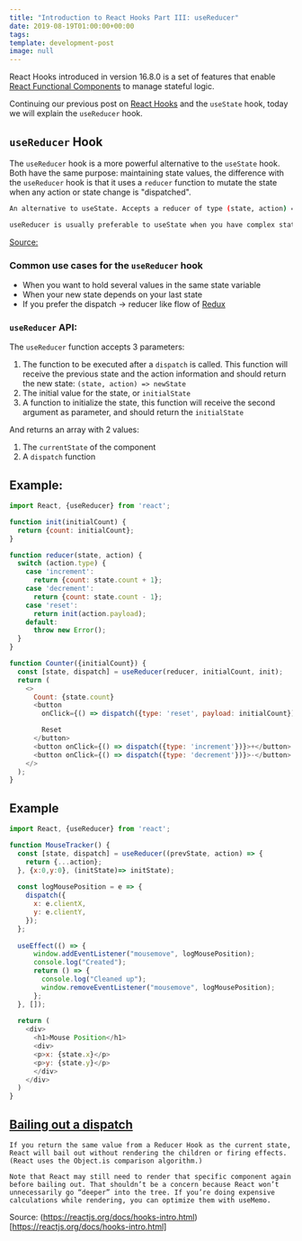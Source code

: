 ```yaml
---
title: "Introduction to React Hooks Part III: useReducer"
date: 2019-08-19T01:00:00+00:00
tags:
template: development-post
image: null
---
```


React Hooks introduced in version 16.8.0 is a set of features that enable [React Functional Components](https://cobuildlab.com/development-blog/react-patterns-functional-components-vs-class-components/) to manage stateful logic.

Continuing our previous post on [React Hooks](https://cobuildlab.com/development-blog/introduction-to-react-hooks-useState/) and the `useState` hook, today we will explain the `useReducer` hook.


## `useReducer` Hook

The `useReducer` hook is a more powerful alternative to the `useState` hook. Both have the same purpose: maintaining state values, the difference with the `useReducer` hook is that it uses a `reducer` function to mutate the state when any action or state change is "dispatched".


```bash
An alternative to useState. Accepts a reducer of type (state, action) => newState, and returns the current state paired with a dispatch method. (If you’re familiar with Redux, you already know how this works.)

useReducer is usually preferable to useState when you have complex state logic that involves multiple sub-values or when the next state depends on the previous one. useReducer also lets you optimize performance for components that trigger deep updates because you can pass dispatch down instead of callbacks.
```

[Source:](https://reactjs.org/docs/hooks-reference.html#usereducer)


### Common use cases for the `useReducer` hook

- When you want to hold several values in the same state variable
- When your new state depends on your last state
- If you prefer the dispatch -> reducer like flow of [Redux](https://react-redux.js.org/)


### `useReducer` API:

The `useReducer` function accepts 3 parameters:

1) The function to be executed after a `dispatch` is called. This function will receive the previous state and the action information and should return the new state: `(state, action) => newState`  
2) The initial value for the state, or `initialState`
3) A function to initialize the state, this function will receive the second argument as parameter, and should return the `initialState`

And returns an array with 2 values:

1) The `currentState` of the component
2) A `dispatch` function

## Example: 

```javascript 1.8
import React, {useReducer} from 'react';

function init(initialCount) {
  return {count: initialCount};
}

function reducer(state, action) {
  switch (action.type) {
    case 'increment':
      return {count: state.count + 1};
    case 'decrement':
      return {count: state.count - 1};
    case 'reset':
      return init(action.payload);
    default:
      throw new Error();
  }
}

function Counter({initialCount}) {
  const [state, dispatch] = useReducer(reducer, initialCount, init);
  return (
    <>
      Count: {state.count}
      <button
        onClick={() => dispatch({type: 'reset', payload: initialCount})}>

        Reset
      </button>
      <button onClick={() => dispatch({type: 'increment'})}>+</button>
      <button onClick={() => dispatch({type: 'decrement'})}>-</button>
    </>
  );
}
``` 

## Example

```javascript 1.8
import React, {useReducer} from 'react';

function MouseTracker() {  
  const [state, dispatch] = useReducer((prevState, action) => {
    return {...action};
  }, {x:0,y:0}, (initState)=> initState);
  
  const logMousePosition = e => {
    dispatch({
      x: e.clientX,
      y: e.clientY,
    });
  };
  
  useEffect(() => {
      window.addEventListener("mousemove", logMousePosition);
      console.log("Created");
      return () => {
        console.log("Cleaned up");
        window.removeEventListener("mousemove", logMousePosition);
      };
  }, []);
  
  return (
    <div>
      <h1>Mouse Position</h1>
      <div>
      <p>x: {state.x}</p>
      <p>y: {state.y}</p>
      </div>
    </div>
  )
}
```

## [Bailing out a dispatch](https://reactjs.org/docs/hooks-reference.html#bailing-out-of-a-dispatch)

```text
If you return the same value from a Reducer Hook as the current state, React will bail out without rendering the children or firing effects. (React uses the Object.is comparison algorithm.)

Note that React may still need to render that specific component again before bailing out. That shouldn’t be a concern because React won’t unnecessarily go “deeper” into the tree. If you’re doing expensive calculations while rendering, you can optimize them with useMemo.
```

Source: (https://reactjs.org/docs/hooks-intro.html)[https://reactjs.org/docs/hooks-intro.html] 

